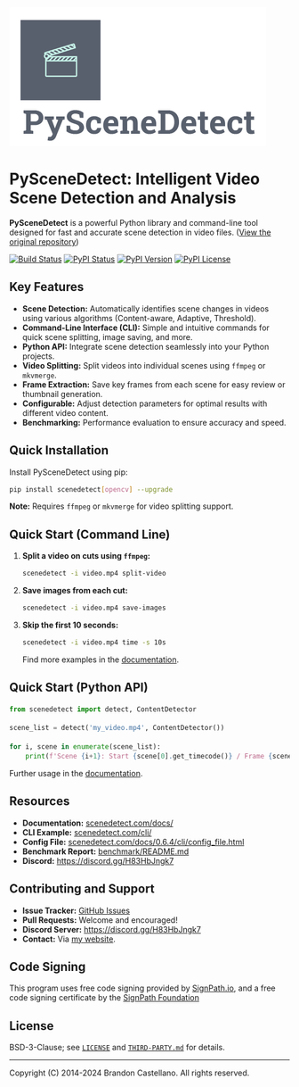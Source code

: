 <!-- PySceneDetect Logo (for SEO purposes) -->
![PySceneDetect](https://raw.githubusercontent.com/Breakthrough/PySceneDetect/main/website/pages/img/pyscenedetect_logo_small.png)

# PySceneDetect: Intelligent Video Scene Detection and Analysis

**PySceneDetect** is a powerful Python library and command-line tool designed for fast and accurate scene detection in video files.  ([View the original repository](https://github.com/Breakthrough/PySceneDetect))

[![Build Status](https://img.shields.io/github/actions/workflow/status/Breakthrough/PySceneDetect/build.yml)](https://github.com/Breakthrough/PySceneDetect/actions)
[![PyPI Status](https://img.shields.io/pypi/status/scenedetect.svg)](https://pypi.python.org/pypi/scenedetect/)
[![PyPI Version](https://img.shields.io/pypi/v/scenedetect?color=blue)](https://pypi.python.org/pypi/scenedetect/)
[![PyPI License](https://img.shields.io/pypi/l/scenedetect.svg)](https://scenedetect.com/copyright/)

## Key Features

*   **Scene Detection:** Automatically identifies scene changes in videos using various algorithms (Content-aware, Adaptive, Threshold).
*   **Command-Line Interface (CLI):** Simple and intuitive commands for quick scene splitting, image saving, and more.
*   **Python API:**  Integrate scene detection seamlessly into your Python projects.
*   **Video Splitting:**  Split videos into individual scenes using `ffmpeg` or `mkvmerge`.
*   **Frame Extraction:** Save key frames from each scene for easy review or thumbnail generation.
*   **Configurable:** Adjust detection parameters for optimal results with different video content.
*   **Benchmarking:** Performance evaluation to ensure accuracy and speed.

## Quick Installation

Install PySceneDetect using pip:

```bash
pip install scenedetect[opencv] --upgrade
```

**Note:** Requires `ffmpeg` or `mkvmerge` for video splitting support.

## Quick Start (Command Line)

1.  **Split a video on cuts using `ffmpeg`:**

    ```bash
    scenedetect -i video.mp4 split-video
    ```

2.  **Save images from each cut:**

    ```bash
    scenedetect -i video.mp4 save-images
    ```

3.  **Skip the first 10 seconds:**

    ```bash
    scenedetect -i video.mp4 time -s 10s
    ```

    Find more examples in the [documentation](https://www.scenedetect.com/docs/latest/cli.html).

## Quick Start (Python API)

```python
from scenedetect import detect, ContentDetector

scene_list = detect('my_video.mp4', ContentDetector())

for i, scene in enumerate(scene_list):
    print(f'Scene {i+1}: Start {scene[0].get_timecode()} / Frame {scene[0].frame_num}, End {scene[1].get_timecode()} / Frame {scene[1].frame_num}')
```
Further usage in the [documentation](https://www.scenedetect.com/docs/latest/api.html).

## Resources

*   **Documentation:** [scenedetect.com/docs/](https://www.scenedetect.com/docs/)
*   **CLI Example:** [scenedetect.com/cli/](https://www.scenedetect.com/cli/)
*   **Config File:** [scenedetect.com/docs/0.6.4/cli/config_file.html](https://www.scenedetect.com/docs/0.6.4/cli/config_file.html)
*   **Benchmark Report:** [benchmark/README.md](benchmark/README.md)
*   **Discord:** https://discord.gg/H83HbJngk7

## Contributing and Support

*   **Issue Tracker:** [GitHub Issues](https://github.com/Breakthrough/PySceneDetect/issues)
*   **Pull Requests:** Welcome and encouraged!
*   **Discord Server:** https://discord.gg/H83HbJngk7
*   **Contact:** Via [my website](http://www.bcastell.com/about/).

## Code Signing

This program uses free code signing provided by [SignPath.io](https://signpath.io?utm_source=foundation&utm_medium=github&utm_campaign=PySceneDetect), and a free code signing certificate by the [SignPath Foundation](https://signpath.org?utm_source=foundation&utm_medium=github&utm_campaign=PySceneDetect)

## License

BSD-3-Clause; see [`LICENSE`](LICENSE) and [`THIRD-PARTY.md`](THIRD-PARTY.md) for details.

----------------------------------------------------------

Copyright (C) 2014-2024 Brandon Castellano.
All rights reserved.